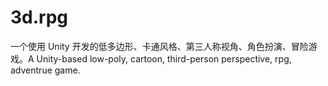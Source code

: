 # 3d.rpg
一个使用 Unity 开发的低多边形、卡通风格、第三人称视角、角色扮演、冒险游戏。A Unity-based low-poly, cartoon, third-person perspective, rpg, adventrue game.
